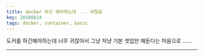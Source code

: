 ```yaml
---
title: docker 하긴 해야하는데 ... 귀찮음
key: 20180824
tags: docker, container, basic
---
```


도커를 하긴해야하는데 너무 귀찮아서 그냥 저냥 기본 셋업만 해둔다는 마음으로 ......

<!-- more -->

<!-- 아 귀찮다. ㅅㅂ ㅅㅂ ㅅㅂ -->


---
